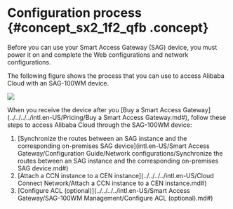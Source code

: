 # Configuration process {#concept_sx2_1f2_qfb .concept}

Before you can use your Smart Access Gateway \(SAG\) device, you must power it on and complete the Web configurations and network configurations.

The following figure shows the process that you can use to access Alibaba Cloud with an SAG-100WM device.

![](http://static-aliyun-doc.oss-cn-hangzhou.aliyuncs.com/assets/img/40488/156527611021207_en-US.png)

When you receive the device after you [Buy a Smart Access Gateway](../../../../intl.en-US/Pricing/Buy a Smart Access Gateway.md#), follow these steps to access Alibaba Cloud through the SAG-100WM device:

1.  [Synchronize the routes between an SAG instance and the corresponding on-premises SAG device](intl.en-US/Smart Access Gateway/Configuration Guide/Network configurations/Synchronize the routes between an SAG instance and the corresponding on-premises SAG device.md#)
2.  [Attach a CCN instance to a CEN instance](../../../../intl.en-US/Cloud Connect Network/Attach a CCN instance to a CEN instance.md#)
3.  [Configure ACL \(optional\)](../../../../intl.en-US/Smart Access Gateway/SAG-100WM Management/Configure ACL (optional).md#)

